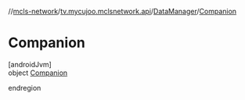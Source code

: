 //[mcls-network](../../../../index.md)/[tv.mycujoo.mclsnetwork.api](../../index.md)/[DataManager](../index.md)/[Companion](index.md)

# Companion

[androidJvm]\
object [Companion](index.md)

endregion
